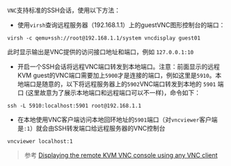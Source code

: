 `VNC`支持标准的SSH会话，使用以下方法：

* 使用`virsh`查询远程服务器（192.168.1.1）上的guestVNC图形控制台的端口：

```
virsh -c qemu+ssh://root@192.168.1.1/system vncdisplay guest01
```

此时显示输出是VNC提供的访问接口地址和端口，例如 `127.0.0.1:10`

* 开启一个SSH会话将远程VNC端口转发到本地端口。注意：前面显示的远程KVM guest的VNC端口需要加上`5900`才是连接的端口，例如这里是`5910`。本地端口是随意的，以下将远程服务器上的`5902`VNC端口转发到本地的 `5901` 端口 (这里故意为了展示本地端口和远程端口可以不一样)，命令如下：

```
ssh -L 5910:localhost:5901 root@192.168.1.1
```

* 在本地使用VNC客户端访问本地回环地址的`5901`端口（对`vncviewer`客户端是`:1`）就会由SSH转发端口给远程服务器的VNC控制台

```
vncviewer localhost:1
```

> 参考 [Displaying the remote KVM VNC console using any VNC client](http://www.ibm.com/support/knowledgecenter/linuxonibm/liaat/liaatkvmsecvncclient.htm)
